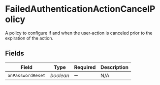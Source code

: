 # FailedAuthenticationActionCancelPolicy

A policy to configure if and when the user-action is canceled prior to the expiration of the action.


## Fields

| Field              | Type               | Required           | Description        |
| ------------------ | ------------------ | ------------------ | ------------------ |
| `onPasswordReset`  | *boolean*          | :heavy_minus_sign: | N/A                |